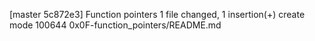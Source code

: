 [master 5c872e3] Function pointers
 1 file changed, 1 insertion(+)
 create mode 100644 0x0F-function_pointers/README.md
